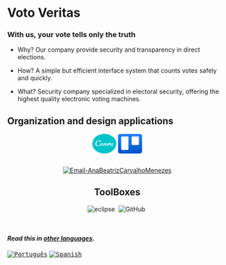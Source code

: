 # Voto Veritas
### With us, your vote tells only the truth

- Why? Our company provide security and transparency in direct elections.

- How? A simple but efficient interface system that counts votes safely and quickly.

- What? Security company specialized in electoral security, offering the highest quality electronic voting machines.

## Organization and design applications
<div align="center">
  
  <img align= "center" alt="VotoVeritas-Canva" height="45" width="55" src="https://github.com/devicons/devicon/blob/master/icons/canva/canva-original.svg" />
  <img align= "center" alt="VotoVeritas-Trello" height="45" width="55" src="https://github.com/devicons/devicon/blob/master/icons/trello/trello-original.svg" />
  
## 

  <a target="_blank" href="mailto:votoveritas@gmail.com"> <img height="30" width="120" alt="Email-AnaBeatrizCarvalhoMenezes" src="https://img.shields.io/badge/Gmail-D14836?style=for-the-badge&logo=gmail&logoColor=white"/></a>

## ToolBoxes
![eclipse](https://img.shields.io/badge/Eclipse-0D1117?style=for-the-badge&logo=eclipse&logoColor=roxo)&nbsp;
![GitHub](https://img.shields.io/badge/-GitHub-0D1117?style=for-the-badge&logo=github&labelColor=14354C)&nbsp;
</div><br>

#### _Read this in [other languages](Translations/translations.md)._
<kbd>[<img title="Português" alt="Português" src="https://www.countryflags.com/wp-content/uploads/brazil-flag-png-large.png" width="60">](Translations/README.pt_br.md)</kbd>
<kbd>[<img title="Espanhol" alt="Spanish" src="https://www.countryflags.com/wp-content/uploads/spain-flag-png-large.png" width="60">](Translations/README.esp.md)</kbd>

